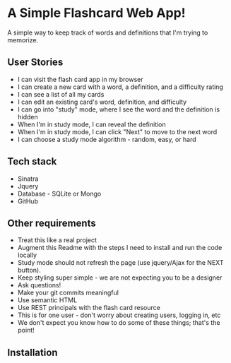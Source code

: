 A Simple Flashcard Web App!
===========================

A simple way to keep track of words and definitions that I'm trying to memorize. 

User Stories
------------

- I can visit the flash card app in my browser
- I can create a new card with a word, a definition, and a difficulty rating
- I can see a list of all my cards
- I can edit an existing card's word, definition, and difficulty
- I can go into "study" mode, where I see the word and the definition is hidden
- When I'm in study mode, I can reveal the definition
- When I'm in study mode, I can click "Next" to move to the next word
- I can choose a study mode algorithm - random, easy, or hard

Tech stack
----------

- Sinatra
- Jquery
- Database - SQLite or Mongo
- GitHub

Other requirements
------------------

- Treat this like a real project
- Augment this Readme with the steps I need to install and run the code locally
- Study mode should not refresh the page (use jquery/Ajax for the NEXT button).
- Keep styling super simple - we are not expecting you to be a designer
- Ask questions!
- Make your git commits meaningful
- Use semantic HTML
- Use REST principals with the flash card resource
- This is for one user - don't worry about creating users, logging in, etc
- We don't expect you know how to do some of these things; that's the point!

Installation
------------
